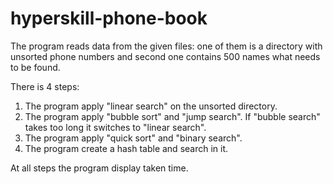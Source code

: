 # hyperskill-phone-book

The program reads data from the given files: one of them is a directory with unsorted phone numbers and second one contains 500 names what needs to be found.

There is 4 steps:

1. The program apply "linear search" on the unsorted directory.
2. The program apply "bubble sort" and "jump search". If "bubble search" takes too long it switches to "linear search".
3. The program apply "quick sort" and "binary search".
4. The program create a hash table and search in it.

At all steps the program display taken time.
